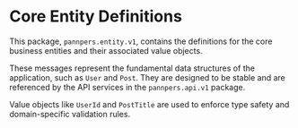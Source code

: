 # Core Entity Definitions

This package, `pannpers.entity.v1`, contains the definitions for the core business entities and their associated value objects.

These messages represent the fundamental data structures of the application, such as `User` and `Post`. They are designed to be stable and are referenced by the API services in the `pannpers.api.v1` package.

Value objects like `UserId` and `PostTitle` are used to enforce type safety and domain-specific validation rules.
